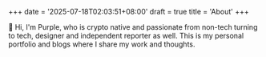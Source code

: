 +++
date = '2025-07-18T02:03:51+08:00'
draft = true
title = 'About'
+++

👋 Hi, I'm Purple, who is crypto native and passionate from non-tech turning to tech, designer and independent reporter as well. This is my personal portfolio and blogs where I share my work and thoughts.